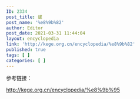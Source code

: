 ```yaml
---
ID: 2334
post_title: 蛂
post_name: '%e8%9b%82'
author: Editor
post_date: 2021-03-31 11:44:04
layout: encyclopedia
link: 'http://kege.org.cn/encyclopedia/%e8%9b%82'
published: true
tags: [ ]
categories: [ ]
---
```

参考链接：

http://kege.org.cn/encyclopedia/%e8%9b%95